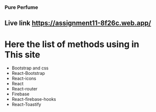 ### Pure Perfume

## Live link https://assignment11-8f26c.web.app/
# Here the list of methods using in This site
* Bootstrap and css
* React-Bootstrap
* React-icons
* React
* React-router
* Firebase
* React-firebase-hooks
* React-Toastify